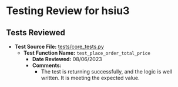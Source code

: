 # Testing Review for hsiu3
## Tests Reviewed

- **Test Source File:** [tests/core_tests.py](../../tests/core_tests.py)
  - **Test Function Name:** `test_place_order_total_price`
    - **Date Reviewed:** 08/06/2023
    - **Comments:**
      - The test is returning successfully, and the logic is well written. It is meeting the expected value.
